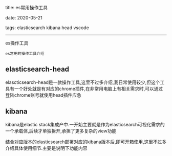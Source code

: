 title: es常用操作工具

date: 2020-05-21

tags: elasticsearch kibana head vscode



---

es操作工具

<!--more-->

```
es常用的操作工具介绍
```



## elasticsearch-head

elascticsearch-head是一款操作工具,这里不过多介绍,我日常使用较少,但这个工具有一个好处就是有对应的chrome插件,在非常用电脑上有相关需求时,可以通过登陆chrome账号就使用head插件应急



## kibana

kibana是elastic stack集成产中.一开始主要就是作为elasticsearch可视化需求的一个承载体,后续才单独拆开,承担了更多复杂的view功能

结合对应版本的elasticsearch部署对应的kibana版本后,即可开箱使用,这里不过多介绍具体使用细节.主要是说明下功能内容

